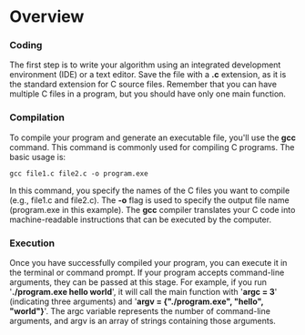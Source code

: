 # Overview

### Coding

The first step is to write your algorithm using an integrated development environment (IDE) or a text editor. Save the file with a **.c** extension, as it is the standard extension for C source files. Remember that you can have multiple C files in a program, but you should have only one main function.

### Compilation

To compile your program and generate an executable file, you'll use the **gcc** command. This command is commonly used for compiling C programs. The basic usage is:
```
gcc file1.c file2.c -o program.exe
```
In this command, you specify the names of the C files you want to compile (e.g., file1.c and file2.c). The **-o** flag is used to specify the output file name (program.exe in this example). The **gcc** compiler translates your C code into machine-readable instructions that can be executed by the computer.

### Execution

Once you have successfully compiled your program, you can execute it in the terminal or command prompt. If your program accepts command-line arguments, they can be passed at this stage. For example, if you run '**./program.exe hello world**', it will call the main function with '**argc = 3**' (indicating three arguments) and '**argv = {"./program.exe", "hello", "world"}**'. The argc variable represents the number of command-line arguments, and argv is an array of strings containing those arguments.